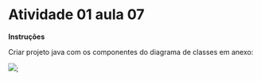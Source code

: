 # Atividade 01 aula 07

**Instruções**

Criar projeto java com os componentes do diagrama de classes em anexo:

![](../../images/aul07-atv01.png);
